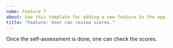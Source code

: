 ```yaml
---
name: Feature 7
about: Use this template for adding a new feature to the app.
title: "Feature: User can review scores."
---
```

Once the self-assessment is done, one can check the scores.
